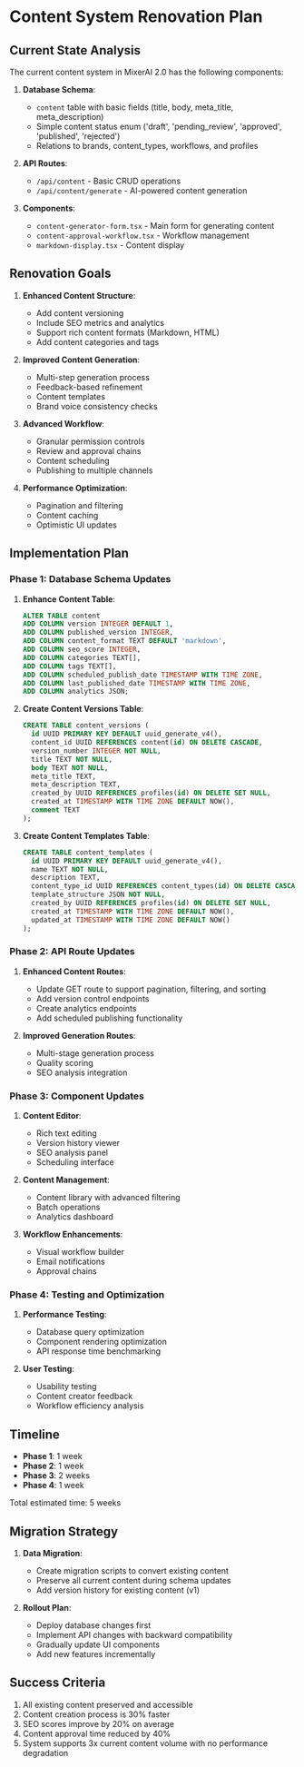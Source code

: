# Content System Renovation Plan

## Current State Analysis

The current content system in MixerAI 2.0 has the following components:

1. **Database Schema**:
   - `content` table with basic fields (title, body, meta_title, meta_description)
   - Simple content status enum ('draft', 'pending_review', 'approved', 'published', 'rejected')
   - Relations to brands, content_types, workflows, and profiles

2. **API Routes**:
   - `/api/content` - Basic CRUD operations
   - `/api/content/generate` - AI-powered content generation

3. **Components**:
   - `content-generator-form.tsx` - Main form for generating content
   - `content-approval-workflow.tsx` - Workflow management
   - `markdown-display.tsx` - Content display

## Renovation Goals

1. **Enhanced Content Structure**:
   - Add content versioning
   - Include SEO metrics and analytics
   - Support rich content formats (Markdown, HTML)
   - Add content categories and tags

2. **Improved Content Generation**:
   - Multi-step generation process
   - Feedback-based refinement
   - Content templates
   - Brand voice consistency checks

3. **Advanced Workflow**:
   - Granular permission controls
   - Review and approval chains
   - Content scheduling
   - Publishing to multiple channels

4. **Performance Optimization**:
   - Pagination and filtering
   - Content caching
   - Optimistic UI updates

## Implementation Plan

### Phase 1: Database Schema Updates

1. **Enhance Content Table**:
   ```sql
   ALTER TABLE content
   ADD COLUMN version INTEGER DEFAULT 1,
   ADD COLUMN published_version INTEGER,
   ADD COLUMN content_format TEXT DEFAULT 'markdown',
   ADD COLUMN seo_score INTEGER,
   ADD COLUMN categories TEXT[],
   ADD COLUMN tags TEXT[],
   ADD COLUMN scheduled_publish_date TIMESTAMP WITH TIME ZONE,
   ADD COLUMN last_published_date TIMESTAMP WITH TIME ZONE,
   ADD COLUMN analytics JSON;
   ```

2. **Create Content Versions Table**:
   ```sql
   CREATE TABLE content_versions (
     id UUID PRIMARY KEY DEFAULT uuid_generate_v4(),
     content_id UUID REFERENCES content(id) ON DELETE CASCADE,
     version_number INTEGER NOT NULL,
     title TEXT NOT NULL,
     body TEXT NOT NULL,
     meta_title TEXT,
     meta_description TEXT,
     created_by UUID REFERENCES profiles(id) ON DELETE SET NULL,
     created_at TIMESTAMP WITH TIME ZONE DEFAULT NOW(),
     comment TEXT
   );
   ```

3. **Create Content Templates Table**:
   ```sql
   CREATE TABLE content_templates (
     id UUID PRIMARY KEY DEFAULT uuid_generate_v4(),
     name TEXT NOT NULL,
     description TEXT,
     content_type_id UUID REFERENCES content_types(id) ON DELETE CASCADE,
     template_structure JSON NOT NULL,
     created_by UUID REFERENCES profiles(id) ON DELETE SET NULL,
     created_at TIMESTAMP WITH TIME ZONE DEFAULT NOW(),
     updated_at TIMESTAMP WITH TIME ZONE DEFAULT NOW()
   );
   ```

### Phase 2: API Route Updates

1. **Enhanced Content Routes**:
   - Update GET route to support pagination, filtering, and sorting
   - Add version control endpoints
   - Create analytics endpoints
   - Add scheduled publishing functionality

2. **Improved Generation Routes**:
   - Multi-stage generation process
   - Quality scoring
   - SEO analysis integration

### Phase 3: Component Updates

1. **Content Editor**:
   - Rich text editing
   - Version history viewer
   - SEO analysis panel
   - Scheduling interface

2. **Content Management**:
   - Content library with advanced filtering
   - Batch operations
   - Analytics dashboard

3. **Workflow Enhancements**:
   - Visual workflow builder
   - Email notifications
   - Approval chains

### Phase 4: Testing and Optimization

1. **Performance Testing**:
   - Database query optimization
   - Component rendering optimization
   - API response time benchmarking

2. **User Testing**:
   - Usability testing
   - Content creator feedback
   - Workflow efficiency analysis

## Timeline

- **Phase 1**: 1 week
- **Phase 2**: 1 week
- **Phase 3**: 2 weeks
- **Phase 4**: 1 week

Total estimated time: 5 weeks

## Migration Strategy

1. **Data Migration**:
   - Create migration scripts to convert existing content
   - Preserve all current content during schema updates
   - Add version history for existing content (v1)

2. **Rollout Plan**:
   - Deploy database changes first
   - Implement API changes with backward compatibility
   - Gradually update UI components
   - Add new features incrementally

## Success Criteria

1. All existing content preserved and accessible
2. Content creation process is 30% faster
3. SEO scores improve by 20% on average
4. Content approval time reduced by 40%
5. System supports 3x current content volume with no performance degradation 